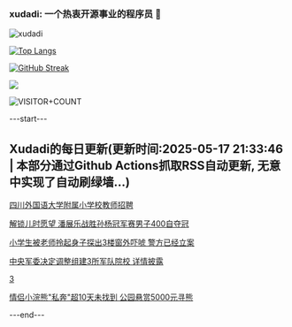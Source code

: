 ### xudadi: 一个热衷开源事业的程序员 👋

![xudadi](https://github-readme-stats-git-masterorgs-github-readme-stats-team.vercel.app/api?username=xudadi)

[![Top Langs](https://github-readme-stats.vercel.app/api/top-langs/?username=xudadi)](https://github.com/anuraghazra/github-readme-stats)

[![GitHub Streak](https://streak-stats.demolab.com?user=xudadi&locale=zh_Hans)](https://git.io/streak-stats)

![](https://raw.githubusercontent.com/xudadi/xudadi/main/assets/github-contribution-grid-snake.svg)

![VISITOR+COUNT](https://komarev.com/ghpvc/?username=xudadi&label=VISITOR+COUNT)


---start---

## Xudadi的每日更新(更新时间:2025-05-17 21:33:46 | 本部分通过Github Actions抓取RSS自动更新, 无意中实现了自动刷绿墙...)

[四川外国语大学附属小学校教师招聘](https://www.gongkaoleida.com/article/2404569)

[解锁儿时愿望 潘展乐战胜孙杨冠军赛男子400自夺冠](https://m.163.com/news/article/JVPL7ARQ0514R9P4.html)

[小学生被老师拎起身子探出3楼窗外吓唬 警方已经立案](https://m.163.com/news/article/JVPDNVC505345ARG.html)

[中央军委决定调整组建3所军队院校 详情披露](https://m.163.com/news/article/JVPCOU400530M570.html)

[3](https://m.163.com/touch/news/sub/domestic)

[情侣小浣熊"私奔"超10天未找到 公园悬赏5000元寻熊](https://m.163.com/news/article/JVPAVALU0530JPVV.html)

---end---
